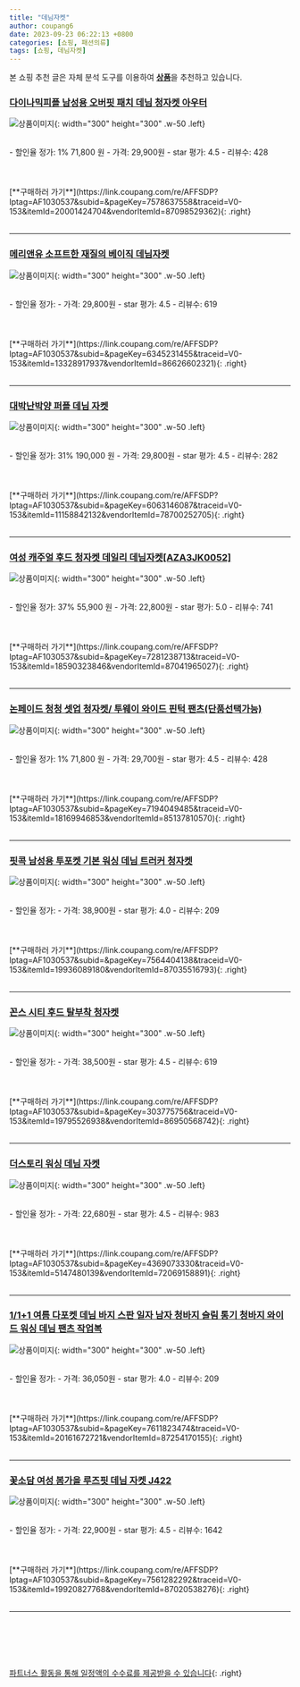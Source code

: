```yaml
---
title: "데님자켓"
author: coupang6
date: 2023-09-23 06:22:13 +0800
categories: [쇼핑, 패션의류]
tags: [쇼핑, 데님자켓]
---
```


본 쇼핑 추천 글은 자체 분석 도구를 이용하여 [**상품**](https://link.coupang.com/a/bao1ui)을 추천하고 있습니다.

### [다이나믹피플 남성용 오버핏 패치 데님 청자켓 아우터](https://link.coupang.com/re/AFFSDP?lptag=AF1030537&subid=&pageKey=7578637558&traceid=V0-153&itemId=20001424704&vendorItemId=87098529362)

![상품이미지](https://thumbnail8.coupangcdn.com/thumbnails/remote/230x230ex/image/vendor_inventory/073b/e2af36694a5738d7f865b6cfc75a5fd28a8aa8722a4a40208cd44ed85f67.jpg){: width="300" height="300" .w-50 .left}


<br>
- 할인율 정가: 1%  71,800   원
- 가격: 29,900원
- star 평가: 4.5
- 리뷰수: 428
<br>
<br>
<br>
<br>
[**구매하러 가기**](https://link.coupang.com/re/AFFSDP?lptag=AF1030537&subid=&pageKey=7578637558&traceid=V0-153&itemId=20001424704&vendorItemId=87098529362){: .right}
<br>
<br>

---

### [메리앤유 소프트한 재질의 베이직 데님자켓](https://link.coupang.com/re/AFFSDP?lptag=AF1030537&subid=&pageKey=6345231455&traceid=V0-153&itemId=13328917937&vendorItemId=86626602321)

![상품이미지](https://thumbnail8.coupangcdn.com/thumbnails/remote/230x230ex/image/vendor_inventory/dfba/85834916d9063d88f5fb246fbd56b97b51b14b43dd03e24913024c33269f.jpg){: width="300" height="300" .w-50 .left}


<br>
- 할인율 정가: 
- 가격: 29,800원
- star 평가: 4.5
- 리뷰수: 619
<br>
<br>
<br>
<br>
[**구매하러 가기**](https://link.coupang.com/re/AFFSDP?lptag=AF1030537&subid=&pageKey=6345231455&traceid=V0-153&itemId=13328917937&vendorItemId=86626602321){: .right}
<br>
<br>

---

### [대박난박양 퍼플 데님 자켓](https://link.coupang.com/re/AFFSDP?lptag=AF1030537&subid=&pageKey=6063146087&traceid=V0-153&itemId=11158842132&vendorItemId=78700252705)

![상품이미지](https://thumbnail6.coupangcdn.com/thumbnails/remote/230x230ex/image/vendor_inventory/cd49/a60c5243691ba5b96fc7050d84719dc8b418bf0d46eaf370e544b79f47ff.jpg){: width="300" height="300" .w-50 .left}


<br>
- 할인율 정가: 31%  190,000   원
- 가격: 29,800원
- star 평가: 4.5
- 리뷰수: 282
<br>
<br>
<br>
<br>
[**구매하러 가기**](https://link.coupang.com/re/AFFSDP?lptag=AF1030537&subid=&pageKey=6063146087&traceid=V0-153&itemId=11158842132&vendorItemId=78700252705){: .right}
<br>
<br>

---

### [여성 캐주얼 후드 청자켓 데일리 데님자켓[AZA3JK0052]](https://link.coupang.com/re/AFFSDP?lptag=AF1030537&subid=&pageKey=7281238713&traceid=V0-153&itemId=18590323846&vendorItemId=87041965027)

![상품이미지](https://thumbnail7.coupangcdn.com/thumbnails/remote/230x230ex/image/vendor_inventory/4a5f/df7472a3e00dd3a92083d4049b3b37c3f7cc76f02019bbf5054bc23e5e63.jpg){: width="300" height="300" .w-50 .left}


<br>
- 할인율 정가: 37%  55,900   원
- 가격: 22,800원
- star 평가: 5.0
- 리뷰수: 741
<br>
<br>
<br>
<br>
[**구매하러 가기**](https://link.coupang.com/re/AFFSDP?lptag=AF1030537&subid=&pageKey=7281238713&traceid=V0-153&itemId=18590323846&vendorItemId=87041965027){: .right}
<br>
<br>

---

### [논페이드 청청 셋업 청자켓/ 투웨이 와이드 핀턱 팬츠(단품선택가능)](https://link.coupang.com/re/AFFSDP?lptag=AF1030537&subid=&pageKey=7194049485&traceid=V0-153&itemId=18169946853&vendorItemId=85137810570)

![상품이미지](https://thumbnail10.coupangcdn.com/thumbnails/remote/230x230ex/image/vendor_inventory/f38a/f1f2892f44e6e6a625f759f913df95960ade0f664a3971ca40de898bdbe2.jpg){: width="300" height="300" .w-50 .left}


<br>
- 할인율 정가: 1%  71,800   원
- 가격: 29,700원
- star 평가: 4.5
- 리뷰수: 428
<br>
<br>
<br>
<br>
[**구매하러 가기**](https://link.coupang.com/re/AFFSDP?lptag=AF1030537&subid=&pageKey=7194049485&traceid=V0-153&itemId=18169946853&vendorItemId=85137810570){: .right}
<br>
<br>

---

### [핏콕 남성용 투포켓 기본 워싱 데님 트러커 청자켓](https://link.coupang.com/re/AFFSDP?lptag=AF1030537&subid=&pageKey=7564404138&traceid=V0-153&itemId=19936089180&vendorItemId=87035516793)

![상품이미지](https://thumbnail6.coupangcdn.com/thumbnails/remote/230x230ex/image/vendor_inventory/4e9b/5301e277f439152d21208c4123b4a7746d4814e332094645b978099f961e.jpg){: width="300" height="300" .w-50 .left}


<br>
- 할인율 정가: 
- 가격: 38,900원
- star 평가: 4.0
- 리뷰수: 209
<br>
<br>
<br>
<br>
[**구매하러 가기**](https://link.coupang.com/re/AFFSDP?lptag=AF1030537&subid=&pageKey=7564404138&traceid=V0-153&itemId=19936089180&vendorItemId=87035516793){: .right}
<br>
<br>

---

### [꼰스 시티 후드 탈부착 청자켓](https://link.coupang.com/re/AFFSDP?lptag=AF1030537&subid=&pageKey=303775756&traceid=V0-153&itemId=19795526938&vendorItemId=86950568742)

![상품이미지](https://thumbnail7.coupangcdn.com/thumbnails/remote/230x230ex/image/vendor_inventory/69fd/b10a120ed3bd54285dc56a3b592ea8e9cc24ecab18bd89c24b7f8213f352.jpg){: width="300" height="300" .w-50 .left}


<br>
- 할인율 정가: 
- 가격: 38,500원
- star 평가: 4.5
- 리뷰수: 619
<br>
<br>
<br>
<br>
[**구매하러 가기**](https://link.coupang.com/re/AFFSDP?lptag=AF1030537&subid=&pageKey=303775756&traceid=V0-153&itemId=19795526938&vendorItemId=86950568742){: .right}
<br>
<br>

---

### [더스토리 워싱 데님 자켓](https://link.coupang.com/re/AFFSDP?lptag=AF1030537&subid=&pageKey=4369073330&traceid=V0-153&itemId=5147480139&vendorItemId=72069158891)

![상품이미지](https://thumbnail6.coupangcdn.com/thumbnails/remote/230x230ex/image/retail/images/23255718515232-292ecbb8-8395-4393-83bd-ba80c30ca4b8.png){: width="300" height="300" .w-50 .left}


<br>
- 할인율 정가: 
- 가격: 22,680원
- star 평가: 4.5
- 리뷰수: 983
<br>
<br>
<br>
<br>
[**구매하러 가기**](https://link.coupang.com/re/AFFSDP?lptag=AF1030537&subid=&pageKey=4369073330&traceid=V0-153&itemId=5147480139&vendorItemId=72069158891){: .right}
<br>
<br>

---

### [1/1+1 여름 다포켓 데님 바지 스판 일자 남자 청바지 슬림 통기 청바지 와이드 워싱 데님 팬츠 작업복](https://link.coupang.com/re/AFFSDP?lptag=AF1030537&subid=&pageKey=7611823474&traceid=V0-153&itemId=20161672721&vendorItemId=87254170155)

![상품이미지](https://thumbnail9.coupangcdn.com/thumbnails/remote/230x230ex/image/vendor_inventory/33ec/3892bac2bf82fe1d368e01d4051c36599bdd5f48ef576501c8f506dea284.jpg){: width="300" height="300" .w-50 .left}


<br>
- 할인율 정가: 
- 가격: 36,050원
- star 평가: 4.0
- 리뷰수: 209
<br>
<br>
<br>
<br>
[**구매하러 가기**](https://link.coupang.com/re/AFFSDP?lptag=AF1030537&subid=&pageKey=7611823474&traceid=V0-153&itemId=20161672721&vendorItemId=87254170155){: .right}
<br>
<br>

---

### [꽃소담 여성 봄가을 루즈핏 데님 자켓 J422](https://link.coupang.com/re/AFFSDP?lptag=AF1030537&subid=&pageKey=7561282292&traceid=V0-153&itemId=19920827768&vendorItemId=87020538276)

![상품이미지](https://thumbnail8.coupangcdn.com/thumbnails/remote/230x230ex/image/vendor_inventory/c754/f7c6ec5280def80a1219663921a0c51f437087604fb8288f2cdd377e65ad.png){: width="300" height="300" .w-50 .left}


<br>
- 할인율 정가: 
- 가격: 22,900원
- star 평가: 4.5
- 리뷰수: 1642
<br>
<br>
<br>
<br>
[**구매하러 가기**](https://link.coupang.com/re/AFFSDP?lptag=AF1030537&subid=&pageKey=7561282292&traceid=V0-153&itemId=19920827768&vendorItemId=87020538276){: .right}
<br>
<br>

---
<br><br><br><br><br> [파트너스 활동을 통해 일정액의 수수료를 제공받을 수 있습니다](https://link.coupang.com/a/bao1ui){: .right}